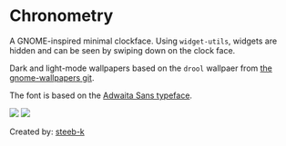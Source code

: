 # Chronometry

A GNOME-inspired minimal clockface. Using `widget-utils`, widgets are hidden and can be seen by swiping down on the clock face.

Dark and light-mode wallpapers based on the `drool` wallpaer from [the gnome-wallpapers git](https://gitlab.gnome.org/GNOME/gnome-backgrounds).

The font is based on the [Adwaita Sans typeface](https://gitlab.gnome.org/GNOME/adwaita-fonts).

![](screenshot01.png)
![](screenshot02.png)

Created by: [steeb-k](https://github.com/steeb-k) 
